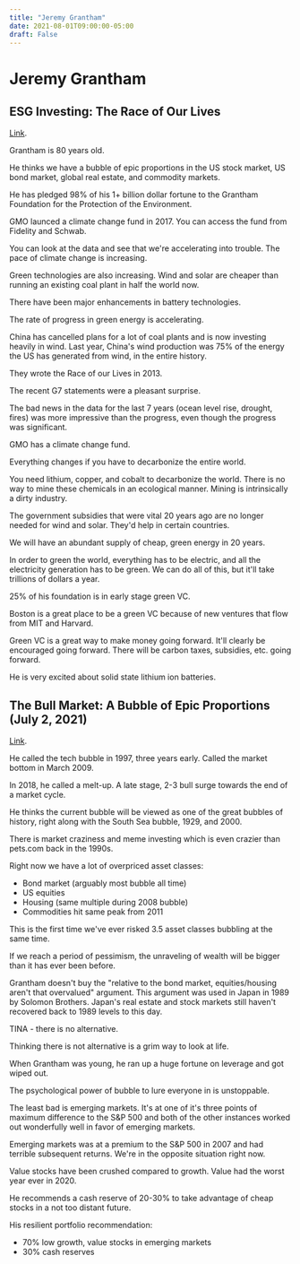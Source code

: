 ```yaml
---
title: "Jeremy Grantham"
date: 2021-08-01T09:00:00-05:00
draft: False
---
```


# Jeremy Grantham

## ESG Investing: The Race of Our Lives

[Link](https://www.youtube.com/watch?v=RltFGhE9X8s&ab_channel=WealthTrack).

Grantham is 80 years old.

He thinks we have a bubble of epic proportions in the US stock market, US bond market, global real estate, and commodity markets.

He has pledged 98% of his 1+ billion dollar fortune to the Grantham Foundation for the Protection of the Environment.

GMO launced a climate change fund in 2017.  You can access the fund from Fidelity and Schwab.

You can look at the data and see that we're accelerating into trouble.  The pace of climate change is increasing.

Green technologies are also increasing.  Wind and solar are cheaper than running an existing coal plant in half the world now.

There have been major enhancements in battery technologies.

The rate of progress in green energy is accelerating.

China has cancelled plans for a lot of coal plants and is now investing heavily in wind.  Last year, China's wind production was 75% of the energy the US has generated from wind, in the entire history.

They wrote the Race of our Lives in 2013.

The recent G7 statements were a pleasant surprise.

The bad news in the data for the last 7 years (ocean level rise, drought, fires) was more impressive than the progress, even though the progress was significant.

GMO has a climate change fund.

Everything changes if you have to decarbonize the entire world.

You need lithium, copper, and cobalt to decarbonize the world.  There is no way to mine these chemicals in an ecological manner.  Mining is intrinsically a dirty industry.

The government subsidies that were vital 20 years ago are no longer needed for wind and solar.  They'd help in certain countries.

We will have an abundant supply of cheap, green energy in 20 years.

In order to green the world, everything has to be electric, and all the electricity generation has to be green.  We can do all of this, but it'll take trillions of dollars a year.

25% of his foundation is in early stage green VC.

Boston is a great place to be a green VC because of new ventures that flow from MIT and Harvard.

Green VC is a great way to make money going forward.  It'll clearly be encouraged going forward.  There will be carbon taxes, subsidies, etc. going forward.

He is very excited about solid state lithium ion batteries.

## The Bull Market: A Bubble of Epic Proportions (July 2, 2021)

[Link](https://www.youtube.com/watch?v=c13O6Amn1lQ&ab_channel=WealthTrack).

He called the tech bubble in 1997, three years early.  Called the market bottom in March 2009.

In 2018, he called a melt-up.  A late stage, 2-3 bull surge towards the end of a market cycle.

He thinks the current bubble will be viewed as one of the great bubbles of history, right along with the South Sea bubble, 1929, and 2000.

There is market craziness and meme investing which is even crazier than pets.com back in the 1990s.

Right now we have a lot of overpriced asset classes:

* Bond market (arguably most bubble all time)
* US equities
* Housing (same multiple during 2008 bubble)
* Commodities hit same peak from 2011

This is the first time we've ever risked 3.5 asset classes bubbling at the same time.

If we reach a period of pessimism, the unraveling of wealth will be bigger than it has ever been before.

Grantham doesn't buy the "relative to the bond market, equities/housing aren't that overvalued" argument.  This argument was used in Japan in 1989 by Solomon Brothers.  Japan's real estate and stock markets still haven't recovered back to 1989 levels to this day.

TINA - there is no alternative.

Thinking there is not alternative is a grim way to look at life.

When Grantham was young, he ran up a huge fortune on leverage and got wiped out.

The psychological power of bubble to lure everyone in is unstoppable.

The least bad is emerging markets.  It's at one of it's three points of maximum difference to the S&P 500 and both of the other instances worked out wonderfully well in favor of emerging markets.

Emerging markets was at a premium to the S&P 500 in 2007 and had terrible subsequent returns.  We're in the opposite situation right now.

Value stocks have been crushed compared to growth.  Value had the worst year ever in 2020.

He recommends a cash reserve of 20-30% to take advantage of cheap stocks in a not too distant future.

His resilient portfolio recommendation:

* 70% low growth, value stocks in emerging markets
* 30% cash reserves

